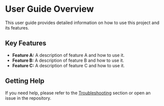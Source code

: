 # User Guide Overview

This user guide provides detailed information on how to use this project and its features.

## Key Features

- **Feature A:** A description of feature A and how to use it.
- **Feature B:** A description of feature B and how to use it.
- **Feature C:** A description of feature C and how to use it.

## Getting Help

If you need help, please refer to the [Troubleshooting](../troubleshooting/common-issues.md) section or open an issue in the repository.

